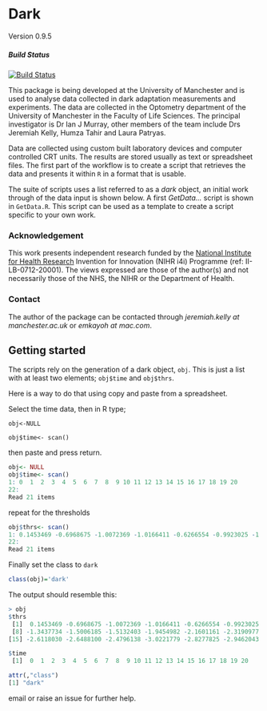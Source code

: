 # Dark
Version 0.9.5

##### Build Status 
[![Build Status](https://travis-ci.org/emkayoh/Dark.svg?branch=master)](https://travis-ci.org/emkayoh/Dark)


This package is being developed at the University of Manchester and is used to analyse data collected in dark adaptation measurements and experiments. The data are collected in the Optometry department of the University of Manchester in the Faculty of Life Sciences. The principal investigator is Dr Ian J Murray, other members of the team include Drs Jeremiah Kelly, Humza Tahir and Laura Patryas.

Data are collected using custom built laboratory devices and computer controlled CRT units. The results are stored usually as text or spreadsheet files.  The first part of the workflow is to create a script that retrieves the data and presents it within `R` in a format that is usable. 

The suite of scripts uses a list referred to as a *dark* object, an initial work through of the data input is shown below. A first *GetData...* script is shown in `GetData.R`. This script can be used as a template to create a script specific to your own work. 

### Acknowledgement
This work presents independent research funded by the [National Institute for Health Research](http://www.nihr.ac.uk/) Invention for Innovation (NIHR i4i) Programme (ref: II-LB-0712-20001). The views expressed are those of the author(s) and not necessarily those of the NHS, the NIHR or the Department of Health.


### Contact
The author of the package can be contacted through  *jeremiah.kelly at manchester.ac.uk* or *emkayoh at mac.com*.

## Getting started

The scripts rely on the generation of a dark object, `obj`. This is just a list with at least two elements; `obj$time` and `obj$thrs`. 

Here is a way to do that using copy and paste from a spreadsheet. 

Select the time data, then in R type;

`obj<-NULL`

`obj$time<- scan()`

then paste and press return. 

```r 
obj<- NULL
obj$time<- scan()
1: 0  1  2  3  4  5  6  7  8  9 10 11 12 13 14 15 16 17 18 19 20
22: 
Read 21 items
```

repeat for the thresholds

```r
obj$thrs<- scan()
1: 0.1453469 -0.6968675 -1.0072369 -1.0166411 -0.6266554 -0.9923025 -1.1308808 -1.3437734 -1.5006185 -1.5132403 -1.9454982 -2.1601161 -2.3190977 -2.9759416 -2.6118030 -2.6488100 -2.4796138 -3.0221779 -2.8277825 -2.9462043 -3.1657820
22: 
Read 21 items
```
Finally set the class to `dark`

```r
class(obj)='dark'
```
The output should resemble this:

```r
> obj
$thrs
 [1]  0.1453469 -0.6968675 -1.0072369 -1.0166411 -0.6266554 -0.9923025 -1.1308808
 [8] -1.3437734 -1.5006185 -1.5132403 -1.9454982 -2.1601161 -2.3190977 -2.9759416
[15] -2.6118030 -2.6488100 -2.4796138 -3.0221779 -2.8277825 -2.9462043 -3.1657820

$time
 [1]  0  1  2  3  4  5  6  7  8  9 10 11 12 13 14 15 16 17 18 19 20

attr(,"class")
[1] "dark"
```
email or raise an issue for further help. 
